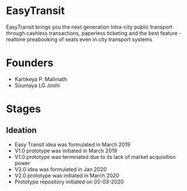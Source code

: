 # EasyTransit
EasyTransit brings you the next generation Intra-city  public transport through cashless transactions, paperless ticketing and the best feature - realtime preabooking of seats even in city transport systems

# Founders
- Kartikeya P. Malimath
- Soumaya LG Joshi

# Stages
## Ideation
- Easy Transit idea was formulated in March 2019
- V1.0 prototype was initiated in March 2019
- V1.0 prototype was terminated due to its lack of market acquisition power
- V2.0 idea was formulated in Jan 2020
- V2.0 prototype was initiated in March 2020
- Prototype repository initiated on 05-03-2020
